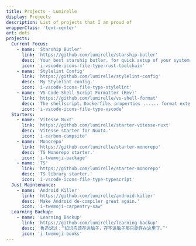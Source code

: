 ```yaml
---
title: Projects - Lumirelle
display: Projects
description: List of projects that I am proud of
wrapperClass: 'text-center'
art: dots
projects:
  Current Focus:
    - name: 'Starship Butler'
      link: 'https://github.com/lumirelle/starship-butler'
      desc: 'Your best starship butler, for quick setup of your system, projects, and more.'
      icon: 'i-vscode-icons-file-type-rust-toolchain'
    - name: 'Stylelint Config'
      link: 'https://github.com/lumirelle/stylelint-config'
      desc: 'My Stylelint config.'
      icon: 'i-vscode-icons-file-type-stylelint'
    - name: 'VS Code Shell Script Formatter (Rev)'
      link: 'https://github.com/lumirelle/vs-shell-format'
      desc: 'The shellscript、Dockerfile、properties ...... format extension.'
      icon: 'i-vscode-icons-file-type-vscode'
  Starters:
    - name: 'Vitesse Nuxt'
      link: 'https://github.com/lumirelle/starter-vitesse-nuxt'
      desc: 'Vitesse starter for Nuxt4.'
      icon: 'i-carbon-campsite'
    - name: 'Monorepo'
      link: 'https://github.com/lumirelle/starter-monorepo'
      desc: 'TS Monorepo starter.'
      icon: 'i-twemoji-package'
    - name: 'TS'
      link: 'https://github.com/lumirelle/starter-monorepo'
      desc: 'TS library starter.'
      icon: 'i-vscode-icons-file-type-typescript'
  Just Maintenance:
    - name: 'Android Killer'
      link: 'https://github.com/lumirelle/android-killer'
      desc: 'Make Android de-compiler great again.'
      icon: 'i-twemoji-carpentry-saw'
  Learning Backup:
    - name: 'Learning Backup'
      link: 'https://github.com/lumirelle/learning-backup'
      desc: '鲁迅说过：“知识应该存进脑子，存不进脑子那只能存在这里了。”'
      icon: 'i-twemoji-books'
---
```


<!-- @layout-full-width -->
<ListProjects :projects="frontmatter.projects" />
